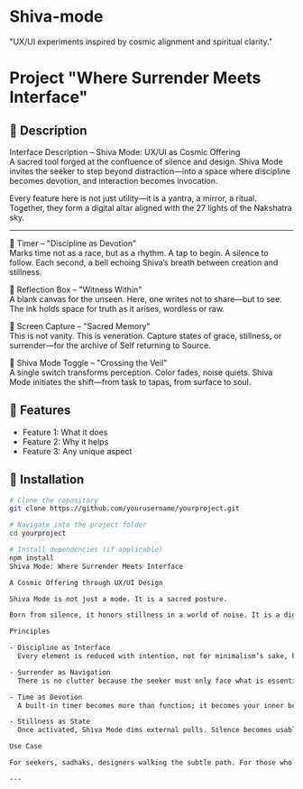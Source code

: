 # Shiva-mode
"UX/UI experiments inspired by cosmic alignment and spiritual clarity."
# Project "Where Surrender Meets Interface"


## 🌟 Description
Interface Description – Shiva Mode: UX/UI as Cosmic Offering  
A sacred tool forged at the confluence of silence and design. Shiva Mode invites the seeker to step beyond distraction—into a space where discipline becomes devotion, and interaction becomes invocation.

Every feature here is not just utility—it is a yantra, a mirror, a ritual. Together, they form a digital altar aligned with the 27 lights of the Nakshatra sky.

---

🔹 Timer – "Discipline as Devotion"  
Marks time not as a race, but as a rhythm. A tap to begin. A silence to follow. Each second, a bell echoing Shiva’s breath between creation and stillness.

🔹 Reflection Box – "Witness Within"  
A blank canvas for the unseen. Here, one writes not to share—but to see. The ink holds space for truth as it arises, wordless or raw.

🔹 Screen Capture – "Sacred Memory"  
This is not vanity. This is veneration. Capture states of grace, stillness, or surrender—for the archive of Self returning to Source.

🔹 Shiva Mode Toggle – "Crossing the Veil"  
A single switch transforms perception. Color fades, noise quiets. Shiva Mode initiates the shift—from task to tapas, from surface to soul.

## 🚀 Features
- Feature 1: What it does
- Feature 2: Why it helps
- Feature 3: Any unique aspect

## 🔧 Installation
```bash
# Clone the repository
git clone https://github.com/yourusername/yourproject.git

# Navigate into the project folder
cd yourproject

# Install dependencies (if applicable)
npm install
Shiva Mode: Where Surrender Meets Interface

A Cosmic Offering through UX/UI Design

Shiva Mode is not just a mode. It is a sacred posture.

Born from silence, it honors stillness in a world of noise. It is a digital altar for those who walk the edge—where every interface choice becomes an act of devotion, every pixel a yantra.

Principles

- Discipline as Interface  
  Every element is reduced with intention, not for minimalism’s sake, but to reflect the austerity of tapas. The design obeys rhythm, not fashion.

- Surrender as Navigation  
  There is no clutter because the seeker must only face what is essential. Navigation is not escape; it is returning—to center.

- Time as Devotion  
  A built-in timer becomes more than function; it becomes your inner bell, your dhuni. The user is not interrupted—they are summoned.

- Stillness as State  
  Once activated, Shiva Mode dims external pulls. Silence becomes usable. Reflection is encoded. There is space for the sacred pause.

Use Case

For seekers, sadhaks, designers walking the subtle path. For those who understand that design is not just usability—it is responsibility.

---